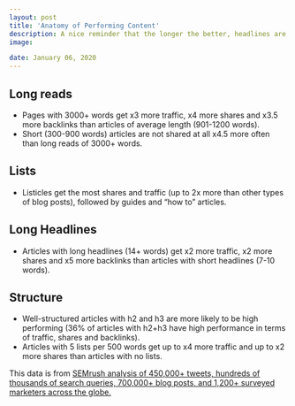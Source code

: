 ```yaml
---
layout: post
title: 'Anatomy of Performing Content'
description: A nice reminder that the longer the better, headlines are important, building links requires effort, and people love lists.
image:

date: January 06, 2020
---
```


## Long reads
* Pages with 3000+ words get x3 more traffic, x4 more shares and x3.5 more backlinks than articles of average length (901-1200 words).
* Short (300-900 words) articles are not shared at all x4.5 more often than long reads of 3000+ words.

## Lists
* Listicles get the most shares and traffic (up to 2x more than other types of blog posts), followed by guides and “how to” articles.

## Long Headlines
* Articles with long headlines (14+ words) get x2 more traffic, x2 more shares and x5 more backlinks than articles with short headlines (7-10 words).

## Structure
* Well-structured articles with h2 and h3 are more likely to be high performing (36% of articles with h2+h3 have high performance in terms of traffic, shares and backlinks).
* Articles with 5 lists per 500 words get up to x4 more traffic and up to x2 more shares than articles with no lists. 

This data is from [SEMrush analysis of 450,000+ tweets, hundreds of thousands of search queries, 700,000+ blog posts, and 1,200+ surveyed marketers across the globe.](https://gallery.mailchimp.com/7e5c71131a2313cd9939e3ac4/files/e632c370-e52a-4373-966d-7ab3dda379fe/2019_state_of_content_marketing_semrush.pdf?mindbox-click-id=a0a42d1a-7e87-48af-8554-147a3e5d60fb)